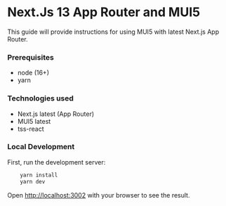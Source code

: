 # Next.Js 13 App Router and MUI5

This guide will provide instructions for using MUI5 with latest Next.js App Router.

### Prerequisites
- node (16+)
- yarn

### Technologies used
- Next.js latest (App Router)
- MUI5 latest
- tss-react

### Local Development
First, run the development server:

```bash
    yarn install
    yarn dev
```
Open [http://localhost:3002](http://localhost:3002) with your browser to see the result.
